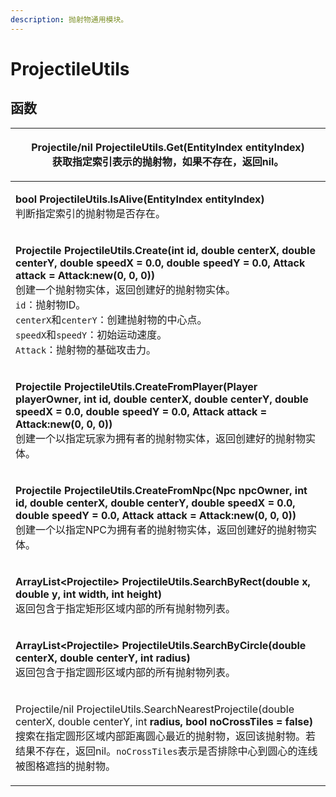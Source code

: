 ```yaml
---
description: 抛射物通用模块。
---
```


# ProjectileUtils

## 函数

| <p><strong>Projectile/nil ProjectileUtils.Get(EntityIndex entityIndex)</strong><br><strong></strong>获取指定索引表示的抛射物，如果不存在，返回nil。</p>                                                                                                                                                                                                                                                 |
| --------------------------------------------------------------------------------------------------------------------------------------------------------------------------------------------------------------------------------------------------------------------------------------------------------------------------------------------------------------------------------- |
| <p><strong>bool ProjectileUtils.IsAlive(EntityIndex entityIndex)</strong><br><strong></strong>判断指定索引的抛射物是否存在。</p>                                                                                                                                                                                                                                                                 |
| <p><strong>Projectile ProjectileUtils.Create(int id, double centerX, double centerY, double speedX = 0.0, double speedY = 0.0, Attack attack = Attack:new(0, 0, 0))</strong><br>创建一个抛射物实体，返回创建好的抛射物实体。<br><code>id</code>：抛射物ID。<br><code>centerX</code>和<code>centerY</code>：创建抛射物的中心点。<br><code>speedX</code>和<code>speedY</code>：初始运动速度。<br><code>Attack</code>：抛射物的基础攻击力。</p> |
| <p><strong>Projectile ProjectileUtils.CreateFromPlayer(Player playerOwner, int id, double centerX, double centerY, double speedX = 0.0, double speedY = 0.0, Attack attack = Attack:new(0, 0, 0))</strong><br>创建一个以指定玩家为拥有者的抛射物实体，返回创建好的抛射物实体。</p>                                                                                                                                |
| <p><strong>Projectile ProjectileUtils.CreateFromNpc(Npc npcOwner, int id, double centerX, double centerY, double speedX = 0.0, double speedY = 0.0, Attack attack = Attack:new(0, 0, 0))</strong><br>创建一个以指定NPC为拥有者的抛射物实体，返回创建好的抛射物实体。</p>                                                                                                                                        |
| <p><strong>ArrayList&#x3C;Projectile> ProjectileUtils.SearchByRect(double x, double y, int width, int height)</strong><br>返回包含于指定矩形区域内部的所有抛射物列表。</p>                                                                                                                                                                                                                              |
| <p><strong>ArrayList&#x3C;Projectile> ProjectileUtils.SearchByCircle(double centerX, double centerY, int radius)</strong><br>返回包含于指定圆形区域内部的所有抛射物列表。</p>                                                                                                                                                                                                                           |
| <p>Projectile/nil ProjectileUtils.SearchNearestProjectile(double centerX, double centerY, int <strong>radius, bool noCrossTiles = false)</strong><br>搜索在指定圆形区域内部距离圆心最近的抛射物，返回该抛射物。若结果不存在，返回nil。<code>noCrossTiles</code>表示是否排除中心到圆心的连线被图格遮挡的抛射物。</p>                                                                                                                              |

##
